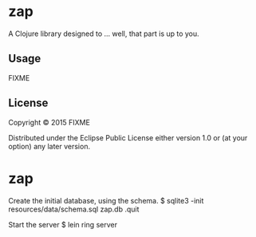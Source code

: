 # zap

A Clojure library designed to ... well, that part is up to you.

## Usage

FIXME

## License

Copyright © 2015 FIXME

Distributed under the Eclipse Public License either version 1.0 or (at
your option) any later version.
# zap

Create the initial database, using the schema.
$ sqlite3 -init resources/data/schema.sql zap.db .quit

Start the server
$ lein ring server
